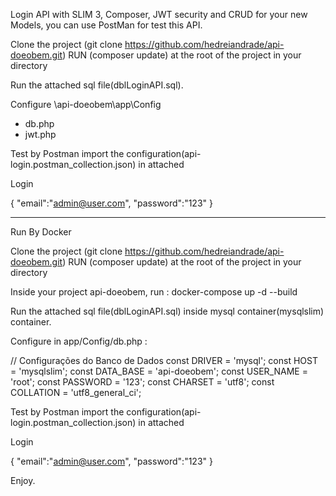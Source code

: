 
Login API with SLIM 3, Composer, JWT security and CRUD for your new Models, you can use PostMan for test this API.

Clone the project (git clone https://github.com/hedreiandrade/api-doeobem.git)
RUN (composer update) at the root of the project in your directory

Run the attached sql file(dblLoginAPI.sql).

Configure \api-doeobem\app\Config
- db.php
- jwt.php

Test by Postman import the configuration(api-login.postman_collection.json) in attached

Login

{
	"email":"admin@user.com",
	"password":"123"
}

---------------------------------------------------------------------------------------------
Run By Docker 

Clone the project (git clone https://github.com/hedreiandrade/api-doeobem.git)
RUN (composer update) at the root of the project in your directory

Inside your project api-doeobem, run :
docker-compose up -d --build

Run the attached sql file(dblLoginAPI.sql) inside mysql container(mysqlslim) container.

Configure in app/Config/db.php :

// Configurações do Banco de Dados
const DRIVER = 'mysql';
const HOST = 'mysqlslim';
const DATA_BASE = 'api-doeobem';
const USER_NAME = 'root';
const PASSWORD = '123';
const CHARSET = 'utf8';
const COLLATION = 'utf8_general_ci';

Test by Postman import the configuration(api-login.postman_collection.json) in attached

Login

{
	"email":"admin@user.com",
	"password":"123"
}

Enjoy.
